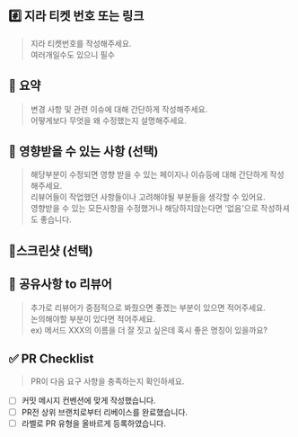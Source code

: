 ## #️⃣  지라 티켓 번호 또는 링크
>지라 티켓번호를 작성해주세요.  
>여러개일수도 있으니 필수
<!--- ex) DXTMSR-200 -->


## 📝 요약
>변경 사항 및 관련 이슈에 대해 간단하게 작성해주세요.  
>어떻게보다 무엇을 왜 수정했는지 설명해주세요.


## 📝 영향받을 수 있는 사항 (선택)
>해당부분이 수정되면 영향 받을 수 있는 페이지나 이슈등에 대해 간단하게 작성해주세요.  
>리뷰어들이 작업했던 사항들이나 고려해야될 부분들을 생각할 수 있어요.  
>영향받을 수 있는 모든사항을 수정했거나 해당하지않는다면 '없음'으로 작성하셔도 좋습니다.


## 📸스크린샷 (선택)


## 💬 공유사항 to 리뷰어
>추가로 리뷰어가 중점적으로 봐줬으면 좋겠는 부분이 있으면 적어주세요.  
>논의해야할 부분이 있다면 적어주세요.  
>ex) 메서드 XXX의 이름을 더 잘 짓고 싶은데 혹시 좋은 명칭이 있을까요?  


## ✅ PR Checklist
>PR이 다음 요구 사항을 충족하는지 확인하세요.

- [ ] 커밋 메시지 컨벤션에 맞게 작성했습니다.
- [ ] PR전 상위 브랜치로부터 리베이스를 완료했습니다.
- [ ] 라벨로 PR 유형을 올바르게 등록하였습니다.

